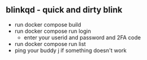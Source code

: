 ## blinkqd - quick and dirty blink

* run docker compose build
* run docker compose run login
  * enter your userid and password and 2FA code
* run docker compose run list
* ping your buddy j if something doesn't work

